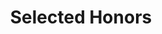 ---
title : "Selected Honors"
experience:
  enable : true
  # title : ""
  experience_list:
    - name: "Rackham Doctorate Internship Fellowship" 
      duration: "2025"
      content: ""
    - name: "MLCommons ML and Systems Rising Stars"
      # company: ""
      duration: "2025"
      content: "These promising researchers, drawn from over 170 applicants, have demonstrated excellence in Machine Learning (ML) and Systems research and stand out for their current and future contributions and potential. [news](https://mlcommons.org/2025/06/2025-mlc-rising-stars/)"
    - name: "Rackham International Student Fellowship"
      # company: ""
      duration: "2024"
      content: "The award recognizes her academic excellence and will support her ongoing research in CSE. [news](https://cse.engin.umich.edu/stories/joy-dong-receives-rackham-international-student-fellowship)"
    
---